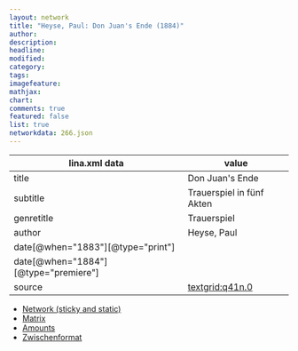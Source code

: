 ```yaml
---
layout: network
title: "Heyse, Paul: Don Juan's Ende (1884)"
author:
description:
headline:
modified:
category:
tags:
imagefeature: 
mathjax: 
chart: 
comments: true
featured: false
list: true
networkdata: 266.json
---
```

lina.xml data  | value
------------- | -------------
title|Don Juan's Ende
subtitle|Trauerspiel in fünf Akten
genretitle|Trauerspiel
author|Heyse, Paul
date[@when="1883"][@type="print"]|
date[@when="1884"][@type="premiere"]|
source|[textgrid:q41n.0](https://textgridlab.org/1.0/tgcrud-public/rest/textgrid:q41n.0/data)



* [Network (sticky and static)](/network266)
* [Matrix](/matrix266)
* [Amounts](/amounts266)
* [Zwischenformat](/lina266 )
